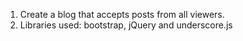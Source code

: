 1. Create a blog that accepts posts from all viewers.
2. Libraries used: bootstrap, jQuery and underscore.js